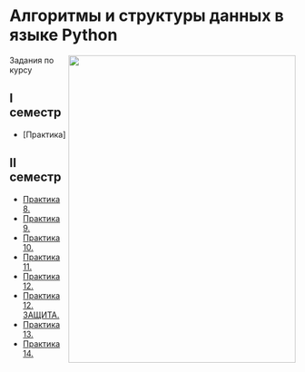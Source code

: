 # Алгоритмы и структуры данных в языке Python

<img src="https://github.com/Cat-in-box/Financial-University/blob/png/git%20python.png" align="right" width=400 height=542/>

Задания по курсу

## I семестр
* [Практика]

## II семестр
* [Практика 8.](https://github.com/Cat-in-box/Financial-University/tree/master/1%20%D0%BA%D1%83%D1%80%D1%81/Python/Pract_8%20(1))
* [Практика 9.](https://github.com/Cat-in-box/Financial-University/tree/master/1%20%D0%BA%D1%83%D1%80%D1%81/Python/Pract_9%20(2))
* [Практика 10.](https://github.com/Cat-in-box/Financial-University/tree/master/1%20%D0%BA%D1%83%D1%80%D1%81/Python/Pract_10%20(3))
* [Практика 11.](https://github.com/Cat-in-box/Financial-University/tree/master/1%20%D0%BA%D1%83%D1%80%D1%81/Python/Pract_11%20(4))
* [Практика 12.](https://github.com/Cat-in-box/Financial-University/tree/master/1%20%D0%BA%D1%83%D1%80%D1%81/Python/Pract_12%20(5))
* [Практика 12. ЗАЩИТА.](https://github.com/Cat-in-box/Financial-University/tree/master/1%20%D0%BA%D1%83%D1%80%D1%81/Python/Pract_12%20(5)%20%D0%B7%D0%B0%D1%89%D0%B8%D1%82%D0%B0%20%D0%A8%D0%90%D0%A8%D0%9A%D0%98)
* [Практика 13.](https://github.com/Cat-in-box/Financial-University/tree/master/1%20%D0%BA%D1%83%D1%80%D1%81/Python/Pract_8%20(1))
* [Практика 14.](https://github.com/Cat-in-box/Financial-University/tree/master/1%20%D0%BA%D1%83%D1%80%D1%81/Python/Pract_8%20(1))
